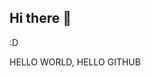 ## Hi there 👋
:D

<!--
**trannghiach/trannghiach** is a ✨ _special_ ✨ repository because its `README.md` (this file) appears on your GitHub profile.

Here are some ideas to get you started:
--> HELLO WORLD, HELLO GITHUB
<!--
**![d4ffe9412855850bdc44](https://github.com/trannghiach/trannghiach/assets/170714734/ff5b3874-641f-49ee-bfc4-6afe1226eada)
-->






